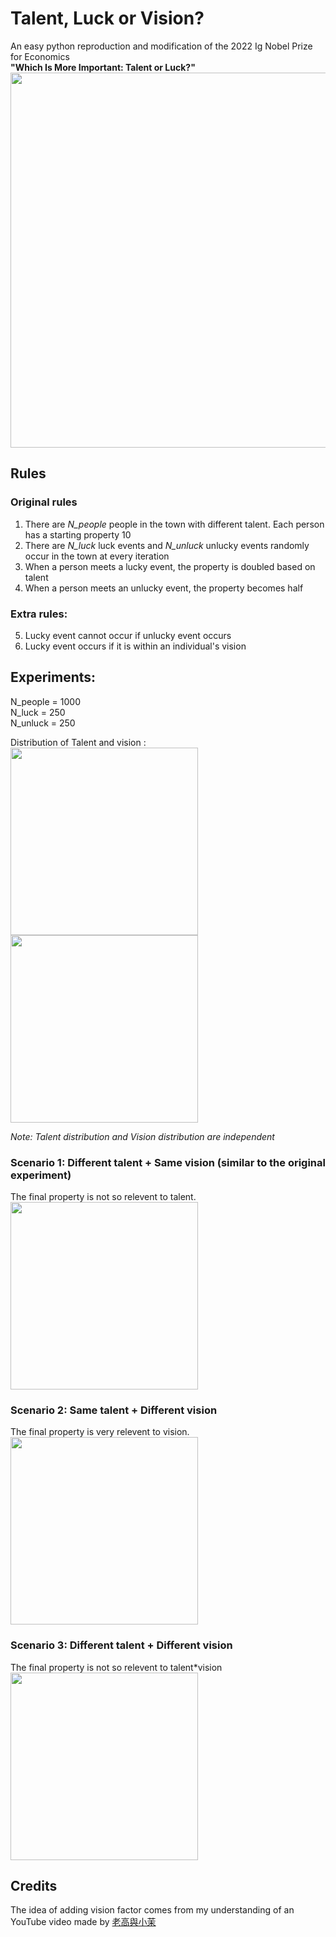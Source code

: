 # Talent, Luck or Vision?

An easy python reproduction and modification of the 2022 Ig Nobel Prize for Economics 
<br>**"Which Is More Important: Talent or Luck?"**<br>
<img src="https://i.imgur.com/h3TOqKD.png" width="600px">

## Rules

### Original rules
1. There are *N_people* people in the town with different talent. Each person has a starting property 10
2. There are *N_luck* luck events and *N_unluck* unlucky events randomly occur in the town at every iteration
3. When a person meets a lucky event, the property is doubled based on talent
4. When a person meets an unlucky event, the property becomes half

### Extra rules:
5. Lucky event cannot occur if unlucky event occurs
6. Lucky event occurs if it is within an individual's vision

## Experiments:
N_people = 1000<br>
N_luck = 250<br>
N_unluck = 250<br>

Distribution of Talent and vision :
<br><img src="https://i.imgur.com/koifqfr.png" width="300px"><img src="https://i.imgur.com/CxTnKS3.png" width="300px">

*Note: Talent distribution and Vision distribution are independent*

### Scenario 1: Different talent + Same vision (similar to the original experiment)
The final property is not so relevent to talent.
<br><img src="https://i.imgur.com/v9mH1CC.png" width="300px">


### Scenario 2: Same talent + Different vision
The final property is very relevent to vision.
<br><img src="https://i.imgur.com/MeJsBqC.png" width="300px">


### Scenario 3: Different talent + Different vision
The final property is not so relevent to talent*vision
<br><img src="https://i.imgur.com/qLJTVQj.png" width="300px">

## Credits
The idea of adding vision factor comes from my understanding of an YouTube video made by [老高與小茉](https://www.youtube.com/watch?v=qzIfQ5_gYzc)